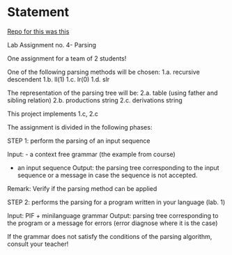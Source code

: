 # Statement

[Repo for this was this](https://github.com/0merta/University/tree/master/Compilers)

Lab Assignment no. 4- Parsing

One assignment for a team of 2 students!

One of the following parsing methods will be chosen:
1.a. recursive descendent
1.b. ll(1)
1.c. lr(0)
1.d. slr

The representation of the parsing tree will be:
2.a. table (using father and sibling relation)
2.b. productions string
2.c. derivations string

This project implements 1.c, 2.c

The assignment is divided in the following phases:

STEP 1: perform the parsing of an input sequence

Input: - a context free grammar (the example from course)
- an input sequence
Output: the parsing tree corresponding to the input sequence or a message in case the sequence is not accepted.

Remark: Verify if the parsing method can be applied


STEP 2: performs the parsing for a program written in your language (lab. 1)

Input: PIF + minilanguage grammar
Output: parsing tree corresponding to the program or a message for errors (error diagnose where it is the case)

If the grammar does not satisfy the conditions of the parsing algorithm, consult your teacher!
